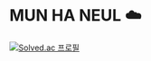 # MUN HA NEUL ☁️

[![Solved.ac
프로필](http://mazassumnida.wtf/api/mini/generate_badge?boj={handle})](https://solved.ac/{handle})
<!--
**moonaneul/moonaneul** is a ✨ _special_ ✨ repository because its `README.md` (this file) appears on your GitHub profile.

Here are some ideas to get you started:

- 🔭 I’m currently working on ...
- 🌱 I’m currently learning ...
- 👯 I’m looking to collaborate on ...
- 🤔 I’m looking for help with ...
- 💬 Ask me about ...
- 📫 How to reach me: ...
- 😄 Pronouns: ...
- ⚡ Fun fact: ...
-->

